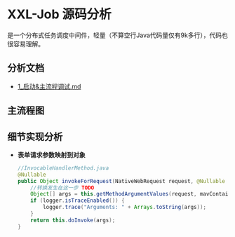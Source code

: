 # XXL-Job 源码分析

是一个分布式任务调度中间件，轻量（不算空行Java代码量仅有9k多行），代码也很容易理解。



## 分析文档

+ [1_启动&主流程调试.md](doc/1_启动&主流程调试.md)



## 主流程图



## 细节实现分析

+ **表单请求参数映射到对象**

  ```java
  //InvocableHandlerMethod.java
  @Nullable
  public Object invokeForRequest(NativeWebRequest request, @Nullable ModelAndViewContainer mavContainer, Object... providedArgs) throws Exception {
      //转换发生在这一步 TODO
      Object[] args = this.getMethodArgumentValues(request, mavContainer, providedArgs);
      if (logger.isTraceEnabled()) {
          logger.trace("Arguments: " + Arrays.toString(args));
      }
      return this.doInvoke(args);
  }
  ```

  

